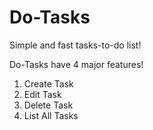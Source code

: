 # Do-Tasks
Simple and fast tasks-to-do list!

Do-Tasks have 4 major features!
1. Create Task
2. Edit Task
3. Delete Task
4. List All Tasks

